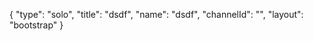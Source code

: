 {
    "type": "solo",
    "title": "dsdf",
    "name": "dsdf",
    "channelId": "",
    "layout": "bootstrap"
}